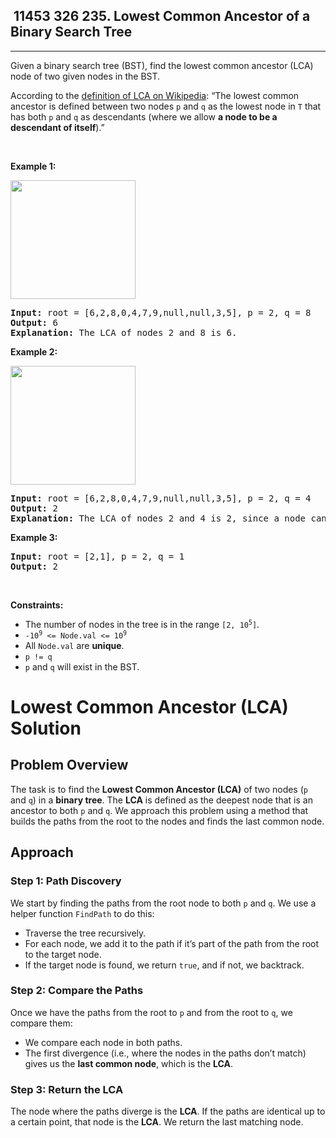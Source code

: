 <h2> 11453 326
235. Lowest Common Ancestor of a Binary Search Tree</h2><hr><div><p>Given a binary search tree (BST), find the lowest common ancestor (LCA) node of two given nodes in the BST.</p>

<p>According to the <a href="https://en.wikipedia.org/wiki/Lowest_common_ancestor" target="_blank">definition of LCA on Wikipedia</a>: “The lowest common ancestor is defined between two nodes <code>p</code> and <code>q</code> as the lowest node in <code>T</code> that has both <code>p</code> and <code>q</code> as descendants (where we allow <strong>a node to be a descendant of itself</strong>).”</p>

<p>&nbsp;</p>
<p><strong class="example">Example 1:</strong></p>
<img alt="" src="https://assets.leetcode.com/uploads/2018/12/14/binarysearchtree_improved.png" style="width: 200px; height: 190px;">
<pre><strong>Input:</strong> root = [6,2,8,0,4,7,9,null,null,3,5], p = 2, q = 8
<strong>Output:</strong> 6
<strong>Explanation:</strong> The LCA of nodes 2 and 8 is 6.
</pre>

<p><strong class="example">Example 2:</strong></p>
<img alt="" src="https://assets.leetcode.com/uploads/2018/12/14/binarysearchtree_improved.png" style="width: 200px; height: 190px;">
<pre><strong>Input:</strong> root = [6,2,8,0,4,7,9,null,null,3,5], p = 2, q = 4
<strong>Output:</strong> 2
<strong>Explanation:</strong> The LCA of nodes 2 and 4 is 2, since a node can be a descendant of itself according to the LCA definition.
</pre>

<p><strong class="example">Example 3:</strong></p>

<pre><strong>Input:</strong> root = [2,1], p = 2, q = 1
<strong>Output:</strong> 2
</pre>

<p>&nbsp;</p>
<p><strong>Constraints:</strong></p>

<ul>
	<li>The number of nodes in the tree is in the range <code>[2, 10<sup>5</sup>]</code>.</li>
	<li><code>-10<sup>9</sup> &lt;= Node.val &lt;= 10<sup>9</sup></code></li>
	<li>All <code>Node.val</code> are <strong>unique</strong>.</li>
	<li><code>p != q</code></li>
	<li><code>p</code> and <code>q</code> will exist in the BST.</li>
</ul>
</div>

# Lowest Common Ancestor (LCA) Solution

## Problem Overview
The task is to find the **Lowest Common Ancestor (LCA)** of two nodes (`p` and `q`) in a **binary tree**. The **LCA** is defined as the deepest node that is an ancestor to both `p` and `q`. We approach this problem using a method that builds the paths from the root to the nodes and finds the last common node.

## Approach

### Step 1: Path Discovery
We start by finding the paths from the root node to both `p` and `q`. We use a helper function `FindPath` to do this:
- Traverse the tree recursively.
- For each node, we add it to the path if it’s part of the path from the root to the target node.
- If the target node is found, we return `true`, and if not, we backtrack.

### Step 2: Compare the Paths
Once we have the paths from the root to `p` and from the root to `q`, we compare them:
- We compare each node in both paths.
- The first divergence (i.e., where the nodes in the paths don’t match) gives us the **last common node**, which is the **LCA**.

### Step 3: Return the LCA
The node where the paths diverge is the **LCA**. If the paths are identical up to a certain point, that node is the **LCA**. We return the last matching node.
